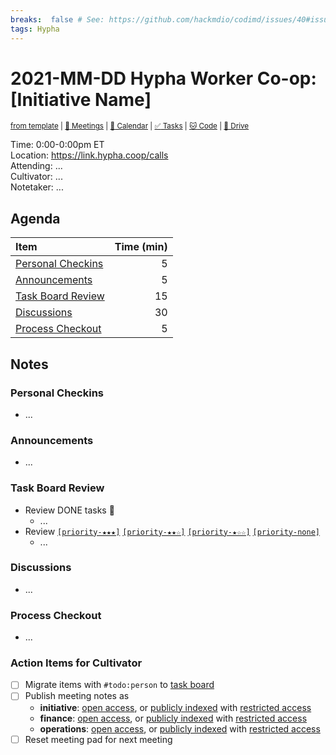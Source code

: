 ```yaml
---
breaks:  false # See: https://github.com/hackmdio/codimd/issues/40#issuecomment-172927690
tags: Hypha
---
```

# 2021-MM-DD Hypha Worker Co-op: [Initiative Name]

<sup>[from template][template] | [:notebook: Meetings][meetings] | [:date: Calendar][calendar] | [:white_check_mark: Tasks][tasks] | [:cat: Code][gh] | [:open_file_folder: Drive][drive]</sup>

Time:       0:00-0:00pm ET  
Location:   https://link.hypha.coop/calls  
Attending:  ...  
Cultivator: ...  
Notetaker:  ...

## Agenda

| Item                                            | Time (min) |
|:------------------------------------------------|-----------:|
| [Personal Checkins](#Personal-Checkins)         |          5 |
| [Announcements](#Announcements)                 |          5 |
| [Task Board Review](#Task-Board-Review)         |         15 |
| [Discussions](#Discussions)                     |         30 |
| [Process Checkout](#Process-Checkout)           |          5 |

## Notes

### Personal Checkins

- ...

### Announcements

- ...

### Task Board Review

- Review DONE tasks :tada:
	- ...
- Review [`[priority-★★★]`][l-pri-hi] [`[priority-★★☆]`][l-pri-md] [`[priority-★☆☆]`][l-pri-lo] [`[priority-none]`][l-pri-none]
	- ...

### Discussions

- ...

### Process Checkout

- ...


### Action Items for Cultivator

- [ ] Migrate items with `#todo:person` to [task board][tasks]
- [ ] Publish meeting notes as
	- **initiative**: [open access][initiative-public], or [publicly indexed][initiative-index] with [restricted access][initiative-private]
	- **finance**: [open access][fin-public], or [publicly indexed][fin-index] with [restricted access][fin-private]
	- **operations**: [open access][ops-public], or [publicly indexed][ops-index] with [restricted access][ops-private]
- [ ] Reset meeting pad for next meeting

<!-- Links: Important -->
[template]: https://link.hypha.coop/wg-template
[meetings]: https://link.hypha.coop/meetings
[calendar]: https://link.hypha.coop/calendar
[tasks]:    https://link.hypha.coop/tasks
[gh]:       https://link.hypha.coop/gh
[drive]:    https://link.hypha.coop/drive

<!-- Links: Labels -->
[l-pri-hi]: https://github.com/orgs/hyphacoop/projects/2?card_filter_query=label:[priority-★★★]
[l-pri-md]: https://github.com/orgs/hyphacoop/projects/2?card_filter_query=label:[priority-★★☆]
[l-pri-lo]: https://github.com/orgs/hyphacoop/projects/2?card_filter_query=label:[priority-★☆☆]
[l-pri-none]: https://github.com/orgs/hyphacoop/projects/2?card_filter_query=-label:[priority-★☆☆]+-label:[priority-★★☆]+-label:[priority-★★★]
[l-fin]: https://github.com/orgs/hyphacoop/projects/2?card_filter_query=label:"finance"
[l-opp]: https://github.com/orgs/hyphacoop/projects/2?card_filter_query=label:"opportunities"
[l-inf]: https://github.com/orgs/hyphacoop/projects/2?card_filter_query=label:"infrastructure"
[l-ops]: https://github.com/orgs/hyphacoop/projects/2?card_filter_query=label:"operations"
[l-chrysalis]: https://github.com/orgs/hyphacoop/projects/2?card_filter_query=label:"init-chrysalis"
[l-migration]: https://github.com/orgs/hyphacoop/projects/2?card_filter_query=label:"init-migration"
[l-drip ]: https://github.com/orgs/hyphacoop/projects/2?card_filter_query=label:"init-drip"
[l-hello]: https://github.com/orgs/hyphacoop/projects/2?card_filter_query=label:"init-hello"
[l-improvetech]: https://github.com/orgs/hyphacoop/projects/2?card_filter_query=label:"init-improvetech"
[l-homeostatis]: https://github.com/orgs/hyphacoop/projects/2?card_filter_query=label:"init-homeostatis"
[l-ochost]: https://github.com/orgs/hyphacoop/projects/2?card_filter_query=label:"init-ochost"
[l-radcoops]: https://github.com/orgs/hyphacoop/projects/2?card_filter_query=label:"init-radcoops"
[l-socials]: https://github.com/orgs/hyphacoop/projects/2?card_filter_query=label:"init-socials"

<!-- Links: Archive -->
[initiative-public]:   https://github.com/hyphacoop/organizing/new/main?filename=_posts/meeting-notes/2021-MM-DD-initiative.md
[initiative-index]:    https://github.com/hyphacoop/organizing/new/main?filename=_posts/private/meeting-notes/2021-MM-DD-initiative.md&value=Empty%20file%20for%20public%20indexing%20of%20access-restricted%20file.
[initiative-private]:  https://github.com/hyphacoop/organizing-private/new/main?filename=meeting-notes/2021-MM-DD-initiative.md
[inf-public]:   https://github.com/hyphacoop/organizing/new/main?filename=_posts/meeting-notes/2021-MM-DD-infrastructure.md
[inf-index]:    https://github.com/hyphacoop/organizing/new/main?filename=_posts/private/meeting-notes/2021-MM-DD-infrastructure.md&value=Empty%20file%20for%20public%20indexing%20of%20access-restricted%20file.
[inf-private]:  https://github.com/hyphacoop/organizing-private/new/main?filename=meeting-notes/2021-MM-DD-infrastructure.md
[fin-public]:   https://github.com/hyphacoop/organizing/new/main?filename=_posts/meeting-notes/2021-MM-DD-finance.md
[fin-index]:    https://github.com/hyphacoop/organizing/new/main?filename=_posts/private/meeting-notes/2021-MM-DD-finance.md&value=Empty%20file%20for%20public%20indexing%20of%20access-restricted%20file.
[fin-private]:  https://github.com/hyphacoop/organizing-private/new/main?filename=meeting-notes/2021-MM-DD-finance.md
[ops-public]:   https://github.com/hyphacoop/organizing/new/main?filename=_posts/meeting-notes/2021-MM-DD-operations.md
[ops-index]:    https://github.com/hyphacoop/organizing/new/main?filename=_posts/private/meeting-notes/2021-MM-DD-operations.md&value=Empty%20file%20for%20public%20indexing%20of%20access-restricted%20file.
[ops-private]:  https://github.com/hyphacoop/organizing-private/new/main?filename=meeting-notes/2021-MM-DD-operations.md
